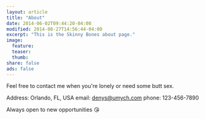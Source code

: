 ```yaml
---
layout: article
title: "About"
date: 2014-06-02T09:44:20-04:00
modified: 2014-08-27T14:56:44-04:00
excerpt: "This is the Skinny Bones about page."
image:
  feature:
  teaser:
  thumb:
share: false
ads: false
---
```


Feel free to contact me when you're lonely or need some butt sex.

Address: Orlando, FL, USA
email: denys@umych.com
phone: 123-456-7890

Always open to new opportunities 😘
